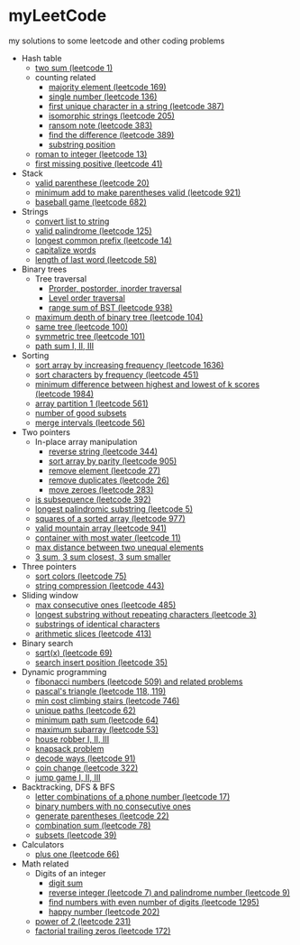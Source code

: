 # myLeetCode
my solutions to some leetcode and other coding problems

* Hash table
  * [two sum (leetcode 1)](/leetcode/two_sum.md)
  * counting related
    * [majority element (leetcode 169)](/leetcode/majority_element.md)
    * [single number (leetcode 136)](/leetcode/single_number.md)
    * [first unique character in a string (leetcode 387)](/leetcode/first_unique_character.md)
    * [isomorphic strings (leetcode 205)](/leetcode/isomorphic_strings.md)
    * [ransom note (leetcode 383)](/leetcode/ransom_note.md)
    * [find the difference (leetcode 389)](/leetcode/find_the_difference.md)
    * [substring position](/leetcode/substring_position.md) 
  * [roman to integer (leetcode 13)](/leetcode/roman_to_integer.md) 
  * [first missing positive (leetcode 41)](/leetcode/first_missing_positive.md)
* Stack
  * [valid parenthese (leetcode 20)](/leetcode/valid_parenthese.md)
  * [minimum add to make parentheses valid (leetcode 921)](/leetcode/make_parentheses_valid.md)
  * [baseball game (leetcode 682)](/leetcode/baseball_game.md)
* Strings
  * [convert list to string](/leetcode/convert_list_to_string.md)
  * [valid palindrome (leetcode 125)](/leetcode/valid_palindrome.md) 
  * [longest common prefix (leetcode 14)](/leetcode/longest_common_prefix.md)
  * [capitalize words](/leetcode/capitalize_words.ipynb)  
  * [length of last word (leetcode 58)](/leetcode/length_of_last_word.md)
* Binary trees
  * Tree traversal
    * [Prorder, postorder, inorder traversal](/leetcode/tree_traversal.md)
    * [Level order traversal](/leetcode/level_order_traversal.md)
    * [range sum of BST (leetcode 938)](/leetcode/range_sum_of_BST.md)
  * [maximum depth of binary tree (leetcode 104)](/leetcode/maximum_depth_of_binary_tree.md)
  * [same tree (leetcode 100)](/leetcode/same_tree.md)
  * [symmetric tree (leetcode 101)](/leetcode/symmetric_tree.md)
  * [path sum I, II, III](/leetcode/path_sum.md)
* Sorting
  * [sort array by increasing frequency (leetcode 1636)](/leetcode/sort_array_by_increasing_frequency.md)
  * [sort characters by frequency (leetcode 451)](/leetcode/sort_characters_by_frequency.md)
  * [minimum difference between highest and lowest of k scores (leetcode 1984)](/leetcode/min_difference_between_highest_and_lowest.md)
  * [array partition 1 (leetcode 561)](/leetcode/array_partition1.md)
  * [number of good subsets](/leetcode/number_of_good_subsets.md)
  * [merge intervals (leetcode 56)](/leetcode/merge_intervals.md)
* Two pointers
  * In-place array manipulation
    * [reverse string (leetcode 344)](/leetcode/reverse_string.md)
    * [sort array by parity (leetcode 905)](/leetcode/sort_array_by_parity.md)
    * [remove element (leetcode 27)](/leetcode/remove_element.md)
    * [remove duplicates (leetcode 26)](/leetcode/remove_duplicates.md)
    * [move zeroes (leetcode 283)](/leetcode/move_zeroes.md)
  * [is subsequence (leetcode 392)](/leetcode/is_subsequence.md)
  * [longest palindromic substring (leetcode 5)](/leetcode/longest_palindromic_substring.md)
  * [squares of a sorted array (leetcode 977)](/leetcode/sqaures_of_a_sorted_array.md)
  * [valid mountain array (leetcode 941)](/leetcode/valid_mountain_array.md)
  * [container with most water (leetcode 11)](/leetcode/container_with_most_water.md)
  * [max distance between two unequal elements](/leetcode/max_distance.md)
  * [3 sum, 3 sum closest, 3 sum smaller](/leetcode/3sum.md)
* Three pointers
  * [sort colors (leetcode 75)](/leetcode/sort_colors.md)
  * [string compression (leetcode 443)](/leetcode/string_compression.md) 
* Sliding window
  * [max consecutive ones (leetcode 485)](/leetcode/max_consecutive_ones.md)
  * [longest substring without repeating characters (leetcode 3)](/leetcode/longest_substring.md)
  * [substrings of identical characters](/leetcode/substrings_of_identical_characters.md)
  * [arithmetic slices (leetcode 413)](/leetcode/arithmetic_slices.md)
* Binary search
  * [sqrt(x) (leetcode 69)](/leetcode/sqrt(x).md)
  * [search insert position (leetcode 35)](/leetcode/search_insert_position.md) 
* Dynamic programming
  * [fibonacci numbers (leetcode 509) and related problems](/leetcode/fib.md)
  * [pascal's triangle (leetcode 118, 119)](/leetcode/pascal.md)
  * [min cost climbing stairs (leetcode 746)](/leetcode/min_cost_climbing_stairs.md)
  * [unique paths (leetcode 62)](/leetcode/unique_paths.md)
  * [minimum path sum (leetcode 64)](/leetcode/minimum_path_sum.md)
  * [maximum subarray (leetcode 53)](/leetcode/maximum_subarray.md)
  * [house robber I, II, III](/leetcode/house_robber.md)
  * [knapsack problem](/leetcode/knapsack.md)
  * [decode ways (leetcode 91)](/leetcode/decode_ways.md)
  * [coin change (leetcode 322)](/leetcode/coin_change.md)
  * [jump game I, II, III](/leetcode/jump_game.md) 
* Backtracking, DFS & BFS
  * [letter combinations of a phone number (leetcode 17)](/leetcode/letter_combination.md)
  * [binary numbers with no consecutive ones](/leetcode/no_consecutive_ones.md)
  * [generate parentheses (leetcode 22)](/leetcode/generate_parentheses.md)
  * [combination sum (leetcode 78)](/leetcode/combination_sum.md)
  * [subsets (leetcode 39)](/leetcode/subsets.md)
* Calculators
  * [plus one (leetcode 66)](/leetcode/plus_one.md) 
* Math related
  * Digits of an integer
    * [digit sum](/leetcode/digit_sum.md)
    * [reverse integer (leetcode 7) and palindrome number (leetcode 9)](/leetcode/reverse_integer.md)
    * [find numbers with even number of digits (leetcode 1295)](/leetcode/even_number_of_digits.md)
    * [happy number (leetcode 202)](/leetcode/happy_number.md)
  * [power of 2 (leetcode 231)](/leetcode/powerof2.py)
  * [factorial trailing zeros (leetcode 172)](/leetcode/trailing0.md)
  

